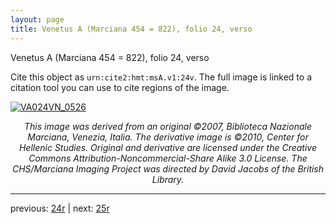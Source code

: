 ```yaml
---
layout: page
title: Venetus A (Marciana 454 = 822), folio 24, verso
---
```


Venetus A (Marciana 454 = 822), folio 24, verso

Cite this object as `urn:cite2:hmt:msA.v1:24v`.  The full image is linked to a citation tool you can use to cite regions of the image.

[![VA024VN_0526](http://www.homermultitext.org/iipsrv?IIIF=/project/homer/pyramidal/deepzoom/hmt/vaimg/2017a/VA024VN_0526.tif/full/800,/0/default.jpg)](http://www.homermultitext.org/ict2/?urn=urn:cite2:hmt:vaimg.2017a:VA024VN_0526) 

<p style="text-align: center; font-style: italic;">This image was derived from an original ©2007, Biblioteca Nazionale Marciana, Venezia, Italia. The derivative image is ©2010, Center for Hellenic Studies. Original and derivative are licensed under the Creative Commons Attribution-Noncommercial-Share Alike 3.0 License. The CHS/Marciana Imaging Project was directed by David Jacobs of the British Library.</p>

---

previous: [24r](../24r/) | next: [25r](../25r/)